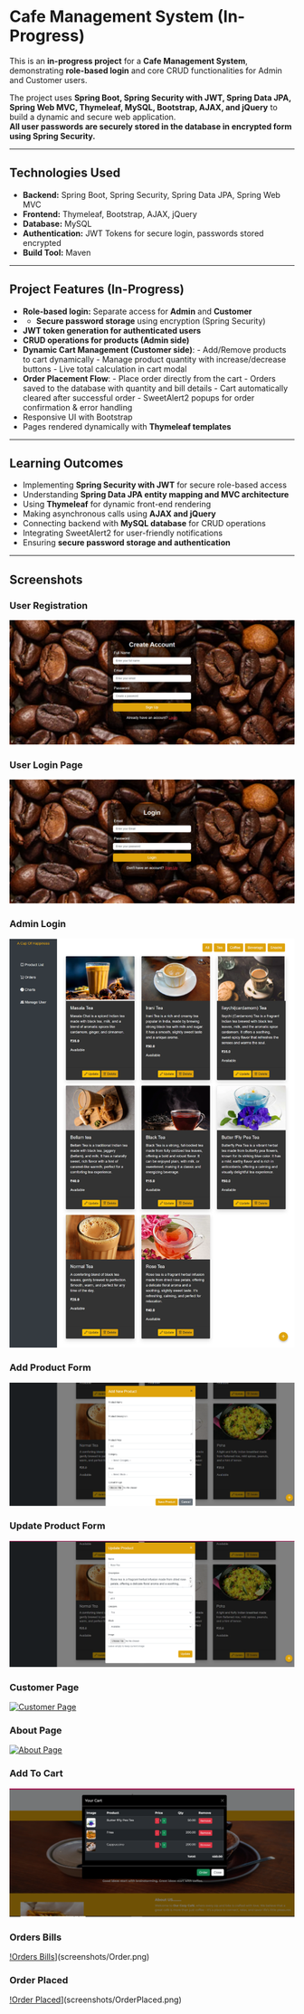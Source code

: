# Cafe Management System (In-Progress)

This is an **in-progress project** for a **Cafe Management System**, demonstrating **role-based login** and core CRUD functionalities for Admin and Customer users.  

The project uses **Spring Boot, Spring Security with JWT, Spring Data JPA, Spring Web MVC, Thymeleaf, MySQL, Bootstrap, AJAX, and jQuery** to build a dynamic and secure web application.  
**All user passwords are securely stored in the database in encrypted form using Spring Security.**

---

## **Technologies Used**
- **Backend:** Spring Boot, Spring Security, Spring Data JPA, Spring Web MVC  
- **Frontend:** Thymeleaf, Bootstrap, AJAX, jQuery  
- **Database:** MySQL  
- **Authentication:** JWT Tokens for secure login, passwords stored encrypted  
- **Build Tool:** Maven  

---

## **Project Features (In-Progress)**
- **Role-based login:** Separate access for **Admin** and **Customer**
- - **Secure password storage** using encryption (Spring Security)  
- **JWT token generation for authenticated users** 
- **CRUD operations for products (Admin side)**  
- **Dynamic Cart Management (Customer side)**:
      - Add/Remove products to cart dynamically
      - Manage product quantity with increase/decrease buttons
      - Live total calculation in cart modal 
- **Order Placement Flow**:
      - Place order directly from the cart
      - Orders saved to the database with quantity and bill details
      - Cart automatically cleared after successful order
      - SweetAlert2 popups for order confirmation & error handling 
- Responsive UI with Bootstrap
- Pages rendered dynamically with **Thymeleaf templates**  


---

## **Learning Outcomes**
- Implementing **Spring Security with JWT** for secure role-based access  
- Understanding **Spring Data JPA entity mapping and MVC architecture**  
- Using **Thymeleaf** for dynamic front-end rendering  
- Making asynchronous calls using **AJAX and jQuery**  
- Connecting backend with **MySQL database** for CRUD operations
- Integrating SweetAlert2 for user-friendly notifications 
- Ensuring **secure password storage and authentication**  

---

## **Screenshots**
### User Registration
[![User Registration](Screenshots/Registeration.png)](Screenshots/Registeration.png)

### User Login Page
[![User Login](Screenshots/Login.png)](Screenshots/Login.png)

### Admin Login
[![Admin Login](Screenshots/AdminDashboard.png)](screenshots/AdminDashboard.png)

### Add Product Form
[![Add Product Form](Screenshots/AddForm.png)](screenshots/AddForm.png)

### Update Product Form
[![Update Product Form](Screenshots/UpdateForm.png)](screenshots/UpdateForm.png)

### Customer Page
[![Customer Page](Screenshots/CustomerPage.png)](screenshots/CustomerPage.png)

### About Page
[![About Page](Screenshots/AboutPage.png)](screenshots/AboutPage.png)

### Add To Cart
[![Add To Cart](Screenshots/AddToCart.png)](screenshots/AddToCart.png)

### Orders Bills
[!Orders Bills](Screenshots/Order.png)](screenshots/Order.png)

### Order Placed
[!Order Placed](Screenshots/OrderPlaced.png)](screenshots/OrderPlaced.png)




